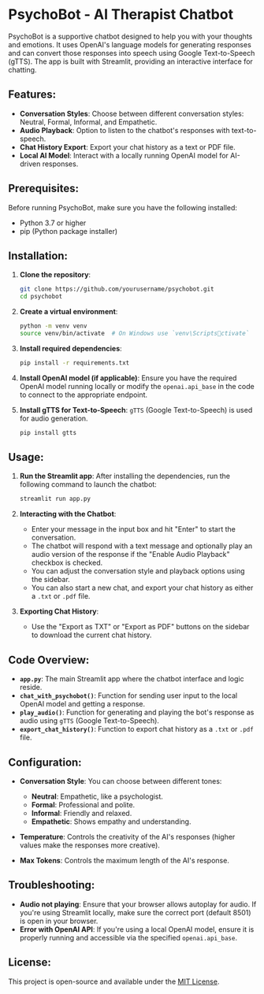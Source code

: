 
# PsychoBot - AI Therapist Chatbot

PsychoBot is a supportive chatbot designed to help you with your thoughts and emotions. It uses OpenAI's language models for generating responses and can convert those responses into speech using Google Text-to-Speech (gTTS). The app is built with Streamlit, providing an interactive interface for chatting.

## Features:
- **Conversation Styles**: Choose between different conversation styles: Neutral, Formal, Informal, and Empathetic.
- **Audio Playback**: Option to listen to the chatbot's responses with text-to-speech.
- **Chat History Export**: Export your chat history as a text or PDF file.
- **Local AI Model**: Interact with a locally running OpenAI model for AI-driven responses.

## Prerequisites:
Before running PsychoBot, make sure you have the following installed:
- Python 3.7 or higher
- pip (Python package installer)

## Installation:

1. **Clone the repository**:
   ```bash
   git clone https://github.com/yourusername/psychobot.git
   cd psychobot
   ```

2. **Create a virtual environment**:
   ```bash
   python -m venv venv
   source venv/bin/activate  # On Windows use `venv\Scriptsctivate`
   ```

3. **Install required dependencies**:
   ```bash
   pip install -r requirements.txt
   ```

4. **Install OpenAI model (if applicable)**:
   Ensure you have the required OpenAI model running locally or modify the `openai.api_base` in the code to connect to the appropriate endpoint.

5. **Install gTTS for Text-to-Speech**:
   `gTTS` (Google Text-to-Speech) is used for audio generation.
   ```bash
   pip install gtts
   ```

## Usage:

1. **Run the Streamlit app**:
   After installing the dependencies, run the following command to launch the chatbot:

   ```bash
   streamlit run app.py
   ```

2. **Interacting with the Chatbot**:
   - Enter your message in the input box and hit "Enter" to start the conversation.
   - The chatbot will respond with a text message and optionally play an audio version of the response if the "Enable Audio Playback" checkbox is checked.
   - You can adjust the conversation style and playback options using the sidebar.
   - You can also start a new chat, and export your chat history as either a `.txt` or `.pdf` file.

3. **Exporting Chat History**:
   - Use the "Export as TXT" or "Export as PDF" buttons on the sidebar to download the current chat history.

## Code Overview:

- **`app.py`**: The main Streamlit app where the chatbot interface and logic reside.
- **`chat_with_psychobot()`**: Function for sending user input to the local OpenAI model and getting a response.
- **`play_audio()`**: Function for generating and playing the bot's response as audio using `gTTS` (Google Text-to-Speech).
- **`export_chat_history()`**: Function to export chat history as a `.txt` or `.pdf` file.

## Configuration:

- **Conversation Style**: You can choose between different tones:
  - **Neutral**: Empathetic, like a psychologist.
  - **Formal**: Professional and polite.
  - **Informal**: Friendly and relaxed.
  - **Empathetic**: Shows empathy and understanding.
  
- **Temperature**: Controls the creativity of the AI's responses (higher values make the responses more creative).

- **Max Tokens**: Controls the maximum length of the AI's response.

## Troubleshooting:

- **Audio not playing**: Ensure that your browser allows autoplay for audio. If you're using Streamlit locally, make sure the correct port (default 8501) is open in your browser.
- **Error with OpenAI API**: If you're using a local OpenAI model, ensure it is properly running and accessible via the specified `openai.api_base`.

## License:

This project is open-source and available under the [MIT License](LICENSE).
